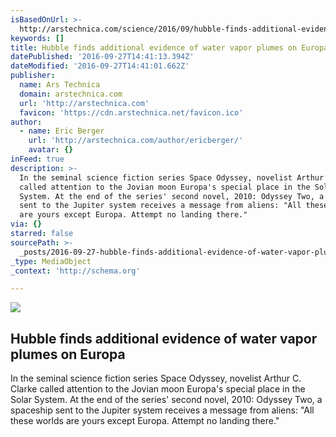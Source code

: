 ```yaml
---
isBasedOnUrl: >-
  http://arstechnica.com/science/2016/09/hubble-finds-additional-evidence-of-water-vapor-plumes-on-europa/
keywords: []
title: Hubble finds additional evidence of water vapor plumes on Europa
datePublished: '2016-09-27T14:41:13.394Z'
dateModified: '2016-09-27T14:41:01.662Z'
publisher:
  name: Ars Technica
  domain: arstechnica.com
  url: 'http://arstechnica.com'
  favicon: 'https://cdn.arstechnica.net/favicon.ico'
author:
  - name: Eric Berger
    url: 'http://arstechnica.com/author/ericberger/'
    avatar: {}
inFeed: true
description: >-
  In the seminal science fiction series Space Odyssey, novelist Arthur C. Clarke
  called attention to the Jovian moon Europa's special place in the Solar
  System. At the end of the series' second novel, 2010: Odyssey Two, a spaceship
  sent to the Jupiter system receives a message from aliens: "All these worlds
  are yours except Europa. Attempt no landing there."
via: {}
starred: false
sourcePath: >-
  _posts/2016-09-27-hubble-finds-additional-evidence-of-water-vapor-plumes-on-eu.md
_type: MediaObject
_context: 'http://schema.org'

---
```

<article style=""><img src="https://imgflo.herokuapp.com/graph/2b2431f8e7ba7b0/3e345235fecaddf3de3eab13f8e9f9fd/noop.jpg?input=http%3A%2F%2Fcdn.arstechnica.net%2Fwp-content%2Fuploads%2F2016%2F09%2Feuropa10a-art-926x1200-160922-800x705.jpg" /><h1>Hubble finds additional evidence of water vapor plumes on Europa</h1><p>In the seminal science fiction series Space Odyssey, novelist Arthur C. Clarke called attention to the Jovian moon Europa's special place in the Solar System. At the end of the series' second novel, 2010: Odyssey Two, a spaceship sent to the Jupiter system receives a message from aliens: "All these worlds are yours except Europa. Attempt no landing there."</p></article>